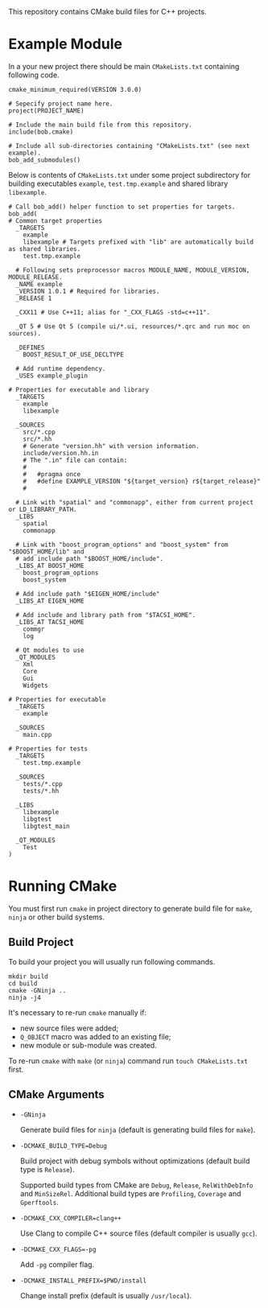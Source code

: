 This repository contains CMake build files for C++ projects.

# Example Module

In a your new project there should be main `CMakeLists.txt` containing following code.

    cmake_minimum_required(VERSION 3.0.0)

    # Sepecify project name here.
    project(PROJECT_NAME)

    # Include the main build file from this repository.
    include(bob.cmake)

    # Include all sub-directories containing "CMakeLists.txt" (see next example).
    bob_add_submodules()

Below is contents of `CMakeLists.txt` under some project subdirectory for building executables
`example`, `test.tmp.example` and shared library `libexample`.

    # Call bob_add() helper function to set properties for targets.
    bob_add(
    # Common target properties
      _TARGETS
        example
        libexample # Targets prefixed with "lib" are automatically build as shared libraries.
        test.tmp.example

      # Following sets preprocessor macros MODULE_NAME, MODULE_VERSION, MODULE_RELEASE.
      _NAME example
      _VERSION 1.0.1 # Required for libraries.
      _RELEASE 1

      _CXX11 # Use C++11; alias for "_CXX_FLAGS -std=c++11".

      _QT 5 # Use Qt 5 (compile ui/*.ui, resources/*.qrc and run moc on sources).

      _DEFINES
        BOOST_RESULT_OF_USE_DECLTYPE

      # Add runtime dependency.
      _USES example_plugin

    # Properties for executable and library
      _TARGETS
        example
        libexample

      _SOURCES
        src/*.cpp
        src/*.hh
        # Generate "version.hh" with version information.
        include/version.hh.in
        # The ".in" file can contain:
        #
        #   #pragma once
        #   #define EXAMPLE_VERSION "${target_version} r${target_release}"
        #

      # Link with "spatial" and "commonapp", either from current project or LD_LIBRARY_PATH.
      _LIBS
        spatial
        commonapp

      # Link with "boost_program_options" and "boost_system" from "$BOOST_HOME/lib" and
      # add include path "$BOOST_HOME/include".
      _LIBS_AT BOOST_HOME
        boost_program_options
        boost_system

      # Add include path "$EIGEN_HOME/include"
      _LIBS_AT EIGEN_HOME

      # Add include and library path from "$TACSI_HOME".
      _LIBS_AT TACSI_HOME
        commgr
        log

      # Qt modules to use
      _QT_MODULES
        Xml
        Core
        Gui
        Widgets

    # Properties for executable
      _TARGETS
        example

      _SOURCES
        main.cpp

    # Properties for tests
      _TARGETS
        test.tmp.example

      _SOURCES
        tests/*.cpp
        tests/*.hh

      _LIBS
        libexample
        libgtest
        libgtest_main

      _QT_MODULES
        Test
    )

# Running CMake

You must first run `cmake` in project directory to generate build file for `make`, `ninja` or other
build systems.

## Build Project

To build your project you will usually run following commands.

    mkdir build
    cd build
    cmake -GNinja ..
    ninja -j4

It's necessary to re-run `cmake` manually if:

* new source files were added;
* `Q_OBJECT` macro was added to an existing file;
* new module or sub-module was created.

To re-run `cmake` with `make` (or `ninja`) command run `touch CMakeLists.txt` first.

## CMake Arguments

* `-GNinja`

  Generate build files for `ninja` (default is generating build files for `make`).

* `-DCMAKE_BUILD_TYPE=Debug`

   Build project with debug symbols without optimizations (default build type is `Release`).

   Supported build types from CMake are `Debug`, `Release`, `RelWithDebInfo` and `MinSizeRel`.
   Additional build types are `Profiling`, `Coverage` and `Gperftools`.

* `-DCMAKE_CXX_COMPILER=clang++`

   Use Clang to compile C++ source files (default compiler is usually `gcc`).

* `-DCMAKE_CXX_FLAGS=-pg`

   Add `-pg` compiler flag.

* `-DCMAKE_INSTALL_PREFIX=$PWD/install`

   Change install prefix (default is usually `/usr/local`).


